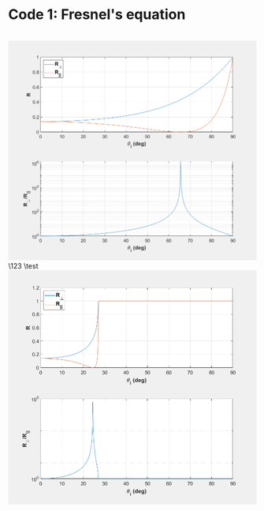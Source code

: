 # Code 1: Fresnel's equation
\
![image](https://github.com/xiangyu066/Optical-Computation/blob/master/Docs/Code1_FresnelEqn_para1.png)
\123
\test
![image](https://github.com/xiangyu066/Optical-Computation/blob/master/Docs/Code1_FresnelEqn_para2.png)
